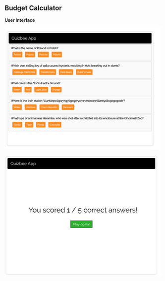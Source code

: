 ## Budget Calculator

**User Interface**

![avatar](/doc/user-interface1.png)

![avatar](/doc/user-interface2.png)
